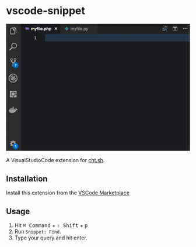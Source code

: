 # vscode-snippet

![Preview](preview.gif)

A VisualStudioCode extension for [cht.sh](https://cht.sh/).

## Installation

Install this extension from the [VSCode
Marketplace](https://marketplace.visualstudio.com/items?itemName=vscode-snippet.Snippet)

## Usage

1. Hit <kbd>⌘ Command</kbd> + <kbd>⇧ Shift</kbd> + <kbd>p</kbd>
2. Run `Snippet: Find`.
3. Type your query and hit enter.